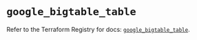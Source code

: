 # `google_bigtable_table`

Refer to the Terraform Registry for docs: [`google_bigtable_table`](https://registry.terraform.io/providers/hashicorp/google-beta/6.7.0/docs/resources/google_bigtable_table).
